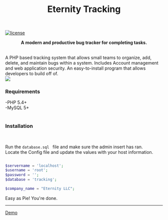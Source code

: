 
<h1 align="center">Eternity Tracking</h1> <br>
      
[![license](https://img.shields.io/github/license/mashape/apistatus.svg)]()


<p align="center">
<b>A modern and productive bug tracker for completing tasks.</b><br>
</p><br>
A PHP based tracking system that allows small teams to organize, add, delete, and maintain bugs within a system. Includes Account management and web application security. An easy-to-install program that allows developers to build off of.<br>
<a href="http://tinypic.com?ref=2q9jm0h" target="_blank"><img src="http://i65.tinypic.com/2q9jm0h.png" border="0" ></a><br>
<h3>Requirements</h3>
-PHP 5.4+ <br>
-MySQL 5+<br>
<br>
<h3>Installation</h3><br>


Run the `database.sql ` file and make sure the admin insert has ran.<br>
Locate the Config file and update the values with your host information.<br>


```php

$servername = 'localhost';
$username = 'root';
$password = '';
$database = 'tracking';

$company_name = "Eternity LLC";

```
Easy as Pie! You're done. 
<hr>
<a href="https://eternity-tracking.000webhostapp.com/ET/index.php">Demo</a>
